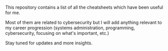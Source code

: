 This repository contains a list of all the cheatsheets which have been useful for me.

Most of them are related to cybersecurity but I will add anything relevant to my career progression (systems administration, programming, cybersecurity, focusing on what's important, etc.)

Stay tuned for updates and more insights.
